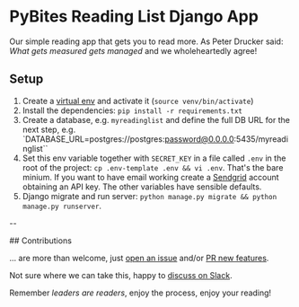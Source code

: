 # PyBites Reading List Django App

Our simple reading app that gets you to read more. As Peter Drucker said: _What gets measured gets managed_ and we wholeheartedly agree!

## Setup

1. Create a [virtual env](https://pybit.es/the-beauty-of-virtualenv.html) and activate it (`source venv/bin/activate`)
2. Install the dependencies: `pip install -r requirements.txt`
3. Create a database, e.g. `myreadinglist` and define the full DB URL for the next step, e.g. `DATABASE_URL=postgres://postgres:password@0.0.0.0:5435/myreadinglist``
4. Set this env variable together with `SECRET_KEY` in a file called `.env` in the root of the project: `cp .env-template .env && vi .env`. That's the bare minium. If you want to have email working create a [Sendgrid](https://sendgrid.com/) account obtaining an API key. The other variables have sensible defaults.
5. Django migrate and run server: `python manage.py migrate && python manage.py runserver`.

--

## Contributions

... are more than welcome, just [open an issue](https://github.com/pybites/pbreadinglist/issues) and/or [PR new features](https://github.com/pybites/pbreadinglist/pulls). 

Not sure where we can take this, happy to [discuss on Slack](https://codechalleng.es/settings/). 

Remember _leaders are readers_, enjoy the process, enjoy your reading!
